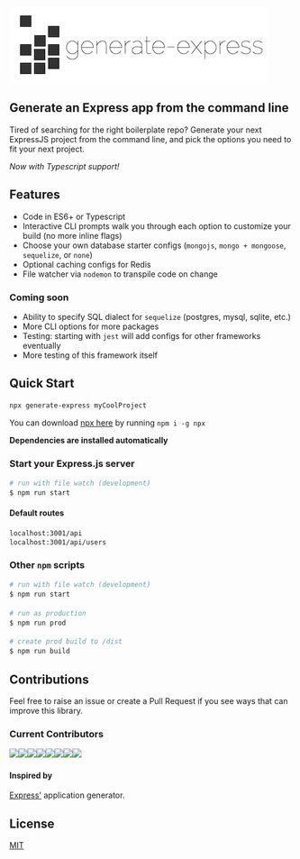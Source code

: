 ![generate-express logo](assets/generate-express-small.png)

## Generate an Express app from the command line

Tired of searching for the right boilerplate repo? Generate your next ExpressJS project from the command line, and pick the options you need to fit your next project.

*Now with Typescript support!*

## Features
* Code in ES6+ or Typescript
* Interactive CLI prompts walk you through each option to customize your build (no more inline flags)
* Choose your own database starter configs (`mongojs`, `mongo + mongoose`, `sequelize`, or `none`)
* Optional caching configs for Redis
* File watcher via `nodemon` to transpile code on change 

### Coming soon
* Ability to specify SQL dialect for `sequelize` (postgres, mysql, sqlite, etc.)
* More CLI options for more packages
* Testing: starting with `jest` will add configs for other frameworks eventually
* More testing of this framework itself

## Quick Start
```sh
npx generate-express myCoolProject
```
You can download [npx here](https://www.npmjs.com/package/npx) by running `npm i -g npx`
 
 **Dependencies are installed automatically**

### Start your Express.js server
```sh
# run with file watch (development)
$ npm run start
```
#### Default routes
```
localhost:3001/api
localhost:3001/api/users
```

### Other `npm` scripts
```sh
# run with file watch (development)
$ npm run start

# run as production
$ npm run prod

# create prod build to /dist
$ npm run build
```

## Contributions
Feel free to raise an issue or create a Pull Request if you see ways that can improve this library.

### Current Contributors
[![](https://sourcerer.io/fame/smaharj1/eklemen/generate-express/images/0)](https://sourcerer.io/fame/smaharj1/eklemen/generate-express/links/0)[![](https://sourcerer.io/fame/smaharj1/eklemen/generate-express/images/1)](https://sourcerer.io/fame/smaharj1/eklemen/generate-express/links/1)[![](https://sourcerer.io/fame/smaharj1/eklemen/generate-express/images/2)](https://sourcerer.io/fame/smaharj1/eklemen/generate-express/links/2)[![](https://sourcerer.io/fame/smaharj1/eklemen/generate-express/images/3)](https://sourcerer.io/fame/smaharj1/eklemen/generate-express/links/3)[![](https://sourcerer.io/fame/smaharj1/eklemen/generate-express/images/4)](https://sourcerer.io/fame/smaharj1/eklemen/generate-express/links/4)[![](https://sourcerer.io/fame/smaharj1/eklemen/generate-express/images/5)](https://sourcerer.io/fame/smaharj1/eklemen/generate-express/links/5)[![](https://sourcerer.io/fame/smaharj1/eklemen/generate-express/images/6)](https://sourcerer.io/fame/smaharj1/eklemen/generate-express/links/6)[![](https://sourcerer.io/fame/smaharj1/eklemen/generate-express/images/7)](https://sourcerer.io/fame/smaharj1/eklemen/generate-express/links/7)

#### Inspired by
[Express'](https://www.npmjs.com/package/express) application generator.

## License

[MIT](LICENSE)
